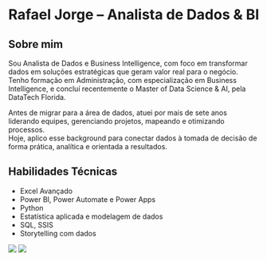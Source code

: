 # Rafael Jorge – Analista de Dados & BI

## Sobre mim
Sou Analista de Dados e Business Intelligence, com foco em transformar dados em soluções estratégicas que geram valor real para o negócio.  
Tenho formação em Administração, com especialização em Business Intelligence, e concluí recentemente o Master of Data Science & AI, pela DataTech Florida.

Antes de migrar para a área de dados, atuei por mais de sete anos liderando equipes, gerenciando projetos, mapeando e otimizando processos.  
Hoje, aplico esse background para conectar dados à tomada de decisão de forma prática, analítica e orientada a resultados.

## Habilidades Técnicas
- Excel Avançado
- Power BI, Power Automate e Power Apps
- Python 
- Estatística aplicada e modelagem de dados  
- SQL, SSIS    
- Storytelling com dados

<div style="display: inline-block"> 
  <a href="https://www.linkedin.com/in/rafaelljorge" target="_blank"><img src="https://img.shields.io/badge/-LinkedIn-%230077B5?style=for-the-badge&logo=linkedin&logoColor=white" target="_blank"></a>  
  <a href = "mailto:analisededadosrafaeljorge[at]gmail.com"><img src="https://img.shields.io/badge/Gmail-D14836?style=for-the-badge&logo=gmail&logoColor=white" target="_blank"></a>
</div>
